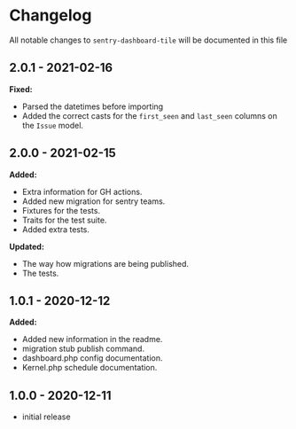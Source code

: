 # Changelog

All notable changes to `sentry-dashboard-tile` will be documented in this file

## 2.0.1 - 2021-02-16

**Fixed:**

- Parsed the datetimes before importing
- Added the correct casts for the `first_seen` and `last_seen` columns on the `Issue` model.

## 2.0.0 - 2021-02-15

**Added:**

- Extra information for GH actions.
- Added new migration for sentry teams.
- Fixtures for the tests.
- Traits for the test suite.
- Added extra tests.

**Updated:**
- The way how migrations are being published.
- The tests.

## 1.0.1 - 2020-12-12

**Added:**

- Added new information in the readme.
- migration stub publish command.
- dashboard.php config documentation.
- Kernel.php schedule documentation.

## 1.0.0 - 2020-12-11

- initial release
